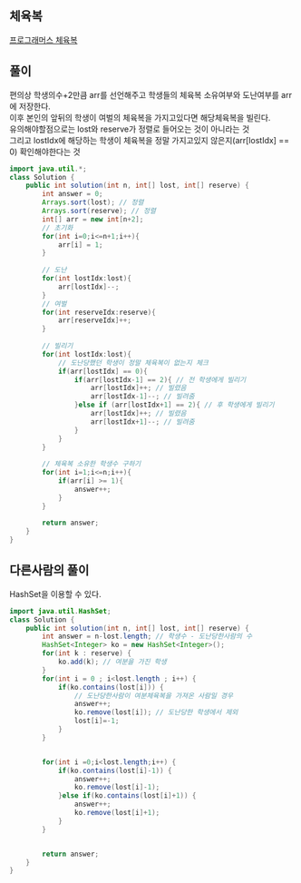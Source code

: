 ## 체육복
[프로그래머스 체육복](https://school.programmers.co.kr/learn/courses/30/lessons/42862)  


## 풀이
편의상 학생의수+2만큼 arr를 선언해주고 학생들의 체육복 소유여부와 도난여부를 arr에 저장한다.  
이후 본인의 앞뒤의 학생이 여벌의 체육복을 가지고있다면 해당체육복을 빌린다.  
유의해야할점으로는 lost와 reserve가 정렬로 들어오는 것이 아니라는 것  
그리고 lostIdx에 해당하는 학생이 체육복을 정말 가지고있지 않은지(arr[lostIdx] == 0) 확인해야한다는 것  
~~~java  
import java.util.*;
class Solution {
    public int solution(int n, int[] lost, int[] reserve) {
        int answer = 0;
        Arrays.sort(lost); // 정렬
        Arrays.sort(reserve); // 정렬
        int[] arr = new int[n+2];
        // 초기화
        for(int i=0;i<=n+1;i++){
            arr[i] = 1;
        }
        
        // 도난
        for(int lostIdx:lost){
            arr[lostIdx]--;
        }
        // 여벌
        for(int reserveIdx:reserve){
            arr[reserveIdx]++;
        }
        
        // 빌리기
        for(int lostIdx:lost){
            // 도난당했던 학생이 정말 체육복이 없는지 체크
            if(arr[lostIdx] == 0){
                if(arr[lostIdx-1] == 2){ // 전 학생에게 빌리기
                    arr[lostIdx]++; // 빌렸음
                    arr[lostIdx-1]--; // 빌려줌
                }else if (arr[lostIdx+1] == 2){ // 후 학생에게 빌리기
                    arr[lostIdx]++; // 빌렸음
                    arr[lostIdx+1]--; // 빌려줌
                }
            }
        }
        
        // 체육복 소유한 학생수 구하기
        for(int i=1;i<=n;i++){
            if(arr[i] >= 1){
                answer++;
            }
        }
        
        return answer;
    }
}
~~~


## 다른사람의 풀이
HashSet을 이용할 수 있다.
~~~java
import java.util.HashSet;
class Solution {
    public int solution(int n, int[] lost, int[] reserve) {
        int answer = n-lost.length; // 학생수 - 도난당한사람의 수
        HashSet<Integer> ko = new HashSet<Integer>();
        for(int k : reserve) {
            ko.add(k); // 여분을 가진 학생
        }
        for(int i = 0 ; i<lost.length ; i++) {
            if(ko.contains(lost[i])) {
                // 도난당한사람이 여분체육복을 가져온 사람일 경우
                answer++;
                ko.remove(lost[i]); // 도난당한 학생에서 제외
                lost[i]=-1;
            }
        }


        for(int i =0;i<lost.length;i++) {
            if(ko.contains(lost[i]-1)) {
                answer++;
                ko.remove(lost[i]-1);
            }else if(ko.contains(lost[i]+1)) {
                answer++;
                ko.remove(lost[i]+1);
            }
        }


        return answer;
    }
}
~~~